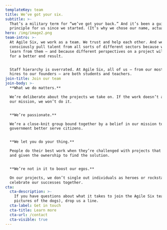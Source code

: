 ```yaml
---
templateKey: team
title: We’ve got your six.
subtitle: >-
  That’s a military term for “we’ve got your back.” And it’s been a guiding
  principle for us since we started. (It’s why we chose our name, actually.) 
hero: /img/image2.png
team-intro: >-
  At Agile Six, we work as a team. We trust and help each other. And we
  consciously pull talent from all sorts of different sectors because we want to
  learn from them — and because different perspectives on a project will make
  for a better end result. 


  Staff hierarchy is overrated. At Agile Six, all of us — from our most recent
  hires to our founders — are both students and teachers.
join-title: Join our team
join-body: >-
  **What we do matters.**

  We’re deliberate about the projects we take on. If the work doesn’t align with
  our mission, we won’t do it.


  **We’re passionate.**

  We’re a close-knit group bound together by a belief in our mission to help
  government better serve citizens.


  **We let you do your thing.**

  People do their best work when they’re challenged with projects that matter
  and given the ownership to find the solution. 


  **We’re not in it to boost our egos.**

  On our projects, we don’t single out individuals as heroes or rockstars. We
  celebrate our successes together.
cta:
  cta-description: >-
    If you have questions about what it takes to join the Agile Six team (or for
    pictures of the dogs), drop us a line.
  cta-label: Get in touch
  cta-title: Learn more
  cta-url: /contact
  cta-visible: true
---
```


